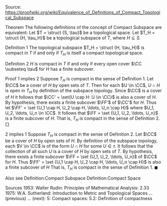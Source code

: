 # 

Source: https://proofwiki.org/wiki/Equivalence_of_Definitions_of_Compact_Topological_Subspace



Theorem
The following definitions of the concept of Compact Subspace are equivalent:
Let $T = \struct {S, \tau}$ be a topological space.
Let $T_H = \struct {H, \tau_H}$ be a topological subspace of $T$, where $H \subseteq S$.

Definition 1
The topological subspace $T_H = \struct {H, \tau_H}$ is compact in $T$ if and only if $T_H$ is itself a compact topological space.

Definition 2
$H$ is compact in $T$ if and only if every open cover $\CC \subseteq \tau$ for $H$ has a finite subcover.


Proof
$1$ implies $2$
Suppose $T_H$ is compact in the sense of Definition 1.
Let $\CC$ be a cover of $H$ by open sets of $T$.
Then for each $U \in \CC$, $U \cap H$ is open in $T_H$ by definition of the subspace topology.
Since $\CC$ is a cover of $H$ it follows that $\CC' = \set{U \cap H: U \in \CC}$ is also a cover of $H$.
By hypothesis, there exists a finite subcover $\FF'$ of $\CC'$ for $H$.
Thus let $\FF' = \set {U_1 \cap H, U_2 \cap H, \ldots, U_n \cap H}$ where $U_1, U_2, \ldots, U_n \in \CC$.
It follows that $\FF = \set {U_1, U_2, \ldots, U_n}$ is a finite subcover of $H$.
That is, $T_H$ is compact in the sense of Definition 2.
$\Box$


$2$ implies $1$
Suppose $T_H$ is compact in the sense of Definition 2.
Let $\CC$ be a cover of $H$ by open sets of $H$.
By definition of the subspace topology, each $V \in \CC$ is of the form $U \cap H$ for some $U \in \tau$.
It follows that the collection of all such $U$ is a cover of $H$ by open sets of $T$.
By hypothesis, there exists a finite subcover $\FF = \set {U_1, U_2, \ldots, U_n}$ of $\CC$ for $H$.
Thus $\FF' = \set {U_1 \cap H, U_2 \cap H, \ldots, U_n \cap H}$ is also a finite subcover of $H$
That is, $T_H$ is compact in the sense of Definition 1.
$\blacksquare$


Also see
Definition:Compact Subspace
Definition:Compact Space


Sources
1953: Walter Rudin: Principles of Mathematical Analysis: $2.33$
1975: W.A. Sutherland: Introduction to Metric and Topological Spaces ... (previous) ... (next): $5$: Compact spaces: $5.2$: Definition of compactness




